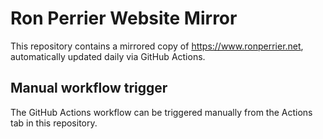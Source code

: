 # Ron Perrier Website Mirror

This repository contains a mirrored copy of https://www.ronperrier.net, automatically updated daily via GitHub Actions.

## Manual workflow trigger

The GitHub Actions workflow can be triggered manually from the Actions tab in this repository.
